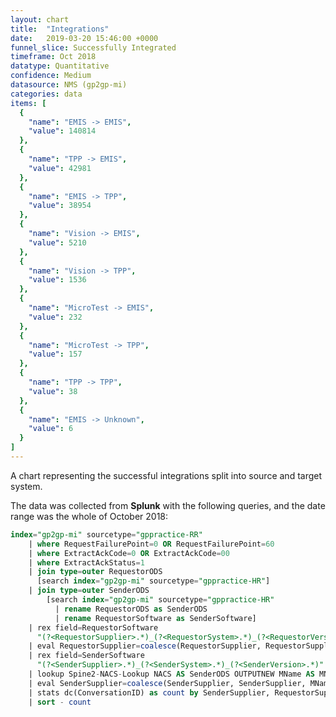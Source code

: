 ```yaml
---
layout: chart
title:  "Integrations"
date:   2019-03-20 15:46:00 +0000
funnel_slice: Successfully Integrated
timeframe: Oct 2018
datatype: Quantitative
confidence: Medium
datasource: NMS (gp2gp-mi)
categories: data
items: [
  {
    "name": "EMIS -> EMIS",
    "value": 140814
  },
  {
    "name": "TPP -> EMIS",
    "value": 42981
  },
  {
    "name": "EMIS -> TPP",
    "value": 38954
  },
  {
    "name": "Vision -> EMIS",
    "value": 5210
  },
  {
    "name": "Vision -> TPP",
    "value": 1536
  },
  {
    "name": "MicroTest -> EMIS",
    "value": 232
  },
  {
    "name": "MicroTest -> TPP",
    "value": 157
  },
  {
    "name": "TPP -> TPP",
    "value": 38
  },
  {
    "name": "EMIS -> Unknown",
    "value": 6
  }
]
---
```

A chart representing the successful integrations split into source and target system.

The data was collected from **Splunk** with the following queries, and the date range was the whole of October 2018:

```sql
index="gp2gp-mi" sourcetype="gppractice-RR"
    | where RequestFailurePoint=0 OR RequestFailurePoint=60 
    | where ExtractAckCode=0 OR ExtractAckCode=00
    | where ExtractAckStatus=1
    | join type=outer RequestorODS 
      [search index="gp2gp-mi" sourcetype="gppractice-HR"] 
    | join type=outer SenderODS 
        [search index="gp2gp-mi" sourcetype="gppractice-HR" 
          | rename RequestorODS as SenderODS 
          | rename RequestorSoftware as SenderSoftware]
    | rex field=RequestorSoftware 
      "(?<RequestorSupplier>.*)_(?<RequestorSystem>.*)_(?<RequestorVersion>.*)"
    | eval RequestorSupplier=coalesce(RequestorSupplier, RequestorSupplier, "unknown")
    | rex field=SenderSoftware 
      "(?<SenderSupplier>.*)_(?<SenderSystem>.*)_(?<SenderVersion>.*)"
    | lookup Spine2-NACS-Lookup NACS AS SenderODS OUTPUTNEW MName AS MName
    | eval SenderSupplier=coalesce(SenderSupplier, SenderSupplier, MName, MName, "unknown")
    | stats dc(ConversationID) as count by SenderSupplier, RequestorSupplier
    | sort - count
```
